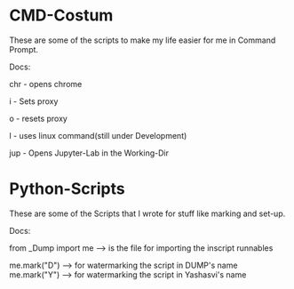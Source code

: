 # CMD-Costum
These are some of the scripts to make my life easier for me in Command Prompt.

Docs:

chr  -   opens chrome

i    -   Sets proxy

o    -   resets proxy

l    -   uses linux command(still under Development)

jup  -   Opens Jupyter-Lab in the Working-Dir


# Python-Scripts
These are some of the Scripts that I wrote for stuff like marking and set-up.

Docs:

from _Dump import me   --> is the file for importing the inscript runnables 

me.mark("D")           --> for watermarking the script in DUMP's name
me.mark("Y")           --> for watermarking the script in Yashasvi's name
